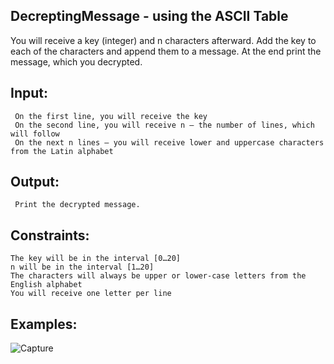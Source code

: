 ## DecreptingMessage - using the ASCII Table

You will receive a key (integer) and n characters afterward. Add the key to each of the characters and append them to a message. At the end print the message, which you decrypted. 

## Input:

     On the first line, you will receive the key
     On the second line, you will receive n – the number of lines, which will follow
     On the next n lines – you will receive lower and uppercase characters from the Latin alphabet

## Output:

     Print the decrypted message.

## Constraints:

    The key will be in the interval [0…20]
    n will be in the interval [1…20]
    The characters will always be upper or lower-case letters from the English alphabet
    You will receive one letter per line

## Examples:

![Capture](https://user-images.githubusercontent.com/45227327/192908140-cdedacdd-ef14-48b8-a3c1-5abe460c0660.PNG)




